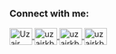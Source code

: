 <h3 align="left">Connect with me:</h3> 
<p align="left"> 
  <a href="https://linkedin.com/in/uzairkbrr" target="blank">
    <img align="center" src="https://raw.githubusercontent.com/rahuldkjain/github-profile-readme-generator/master/src/images/icons/Social/linked-in-alt.svg" alt="Uzair Ahmad LinkedIn Profile" height="30" width="40" />
  </a>
  <a href="https://instagram.com/uzairkbrr" target="blank">
    <img align="center" src="https://raw.githubusercontent.com/rahuldkjain/github-profile-readme-generator/master/src/images/icons/Social/instagram.svg" alt="uzairkbrr Instagram" height="30" width="40" />
  </a>
  <a href="https://leetcode.com/uzairkbrr" target="blank">
    <img align="center" src="https://raw.githubusercontent.com/rahuldkjain/github-profile-readme-generator/master/src/images/icons/Social/leetcode.svg" alt="uzairkbrr LeetCode" height="30" width="40" />
  </a>
  <a href="https://facebook.com/uzairkbrr" target="blank">
    <img align="center" src="https://raw.githubusercontent.com/rahuldkjain/github-profile-readme-generator/master/src/images/icons/Social/facebook.svg" alt="uzairkbrr Facebook" height="30" width="40" />
  </a>
</p> 
